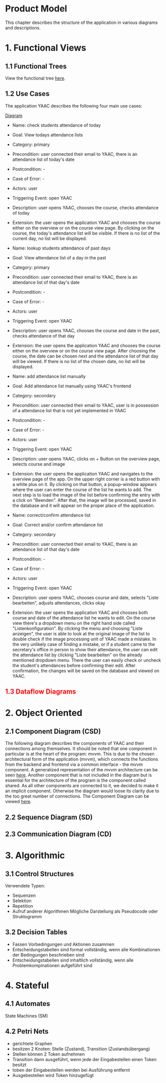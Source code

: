 # Product Model

This chapter describes the structure of the application in various diagrams and descriptions.

# 1. Functional Views

## 1.1 Functional Trees

View the functional tree [here](https://github.com/DHBW-SE-2023/YAAC/blob/DONT-MERGE-graphs/graph_yaac.svg).

## 1.2 Use Cases

The application YAAC describes the following four main use cases:

[Diagram](/Diagrams/UseCaseDiagram.uxf)
<!--
- Name: Was wird getan?
- Goal: Globale Zielsetzung bei erfolgreicher Ausführung
- Category: Primär/Sekundär
- Precondition: Erwarteter Zustand vor Beginn des Use Cases
- Postcondition: Erwarteter Zustand nach Use Case
- Case of Error: Erwarteter Zustand wenn Fehler X auftritt
- Actors: Eingebundene Rollen
- Triggering Event: Ereignis, das den Geschäftsprozess startet
- Description: Textuelle Beschreibung des Standardfalls
- Extension: Textuelle Beschreibung
- Alternatives: Alternative Verarbeitungen

Prozessdarstellung aus Sicht des Akteurs; Dient der Kommunikation mit Auftraggeber, keine internen Strukturen oder Details, Standardfall immer vollständig spezifizieren, max 1 Seite Beschreibung, Fokus auf (Standard)Abläufe; nicht Funktionen
-->

- Name: check students attendance of today
- Goal: View todays attendance lists
- Category: primary
- Precondition: user connected their email to YAAC, there is an attendance list of today's date
- Postcondition: -
- Case of Error: -
- Actors: user
- Triggering Event: open YAAC
- Description: user opens YAAC, chooses the course, checks attendance of today
- Extension: the user opens the application YAAC and chooses the course either on the overview or on the course view page. By clicking on the course, the today's attendance list will be visible. If there is no list of the current day, no list will be displayed.

- Name: lookup students attendance of past days
- Goal: View attendance list of a day in the past
- Category: primary
- Precondition: user connected their email to YAAC, there is an attendance list of that day's date
- Postcondition: -
- Case of Error: -
- Actors: user
- Triggering Event: open YAAC
- Description: user opens YAAC, chooses the course and date in the past, checks attendance of that day
- Extension: the user opens the application YAAC and chooses the course either on the overview or on the course view page. After choosing the course, the date can be chosen next and the attendance list of that day will be viewed. If there is no list of the chosen date, no list will be displayed. 

- Name: add attendance list manually
- Goal: Add attendance list manually using YAAC's frontend
- Category: secondary
- Precondition: user connected their email to YAAC, user is in possession of a attendance list that is not yet implemented in YAAC
- Postcondition: -
- Case of Error: -
- Actors: user
- Triggering Event: open YAAC
- Description: user opens YAAC, clicks on + Button on the overview page, selects course and image
- Extension: the user opens the application YAAC and navigates to the overview page of the app. On the upper right corner is a red button with a white plus on it. By clicking on that button, a popup-window appears where the user can enter the course of the list he wants to add. The next step is to load the image of the list before confirming the entry with a click on "Beenden". After that, the image will be processed, saved in the database and it will appear on the proper place of the application.

- Name: correct/confirm attendance list
- Goal: Correct and/or confirm attendance list
- Category: secondary
- Precondition: user connected their email to YAAC, there is an attendance list of that day's date
- Postcondition: -
- Case of Error: -
- Actors: user
- Triggering Event: open YAAC
- Description: user opens YAAC, chooses course and date, selects "Liste bearbeiten", adjusts attendances, clicks okay
- Extension: the user opens the application YAAC and chooses both course and date of the attendance list he wants to edit. On the course view there's a dropdown menu on the right hand side called "Listenkonfiguration". By clicking the menu and choosing "Liste anzeigen", the user is able to look at the original image of the list to double check if the image processing unit of YAAC made a mistake. In the very unlikely case of finding a mistake, or if a student came to the secretary's office in person to show their attendance, the user can edit the attendance list by clicking "Liste bearbeiten" on the already mentioned dropdown menu. There the user can easily check or uncheck the student's attendances before confirming their edit. After confirmation, the changes will be saved on the database and viewed on YAAC.

<font color="red">

## 1.3 Dataflow Diagrams


</font>

# 2. Object Oriented
<!--
Formulierung von
- Assoziationen (Beziehungen zwischen Objekten)
- Kardinalitäten (Anzahl von assoziierten Objekten)
- Aggregationen (Sonderfall einer Assoziation)
- Kompositionen (Interaktion von Objekten)
- Kommunikationsreihenfolge
- Sequentielle Darstellung

- Analysephase zur Identifikation von Use Cases und Komponenten
- Erstellung statischer Modelle, dazu Identifikation von:
Klassen, Assoziationen, Attributen, Vererbungsstrukturen, Mustern
- Anschließend Erstellung dynamischer Modelle: Szenarien (Sequenzdiagramme, Kommunikationsdiagramme), Zustandsautomaten, Operationen
- Ziel: umfangreiches UML Modell über Systemverhalten vorliegen zu haben
-->

## 2.1 Component Diagram (CSD)

The following diagram describes the components of YAAC and their connections among themselves. 
It should be noted that one component in particular is at the heart of the program: mvvm. This is due to the chosen architectural form of the application (mvvm), which connects the functions from the backend and frontend via a common interface - the mvvm component. A generalized representation of the mvvm architecture can be seen [here](/Diagrams/mvvm.uxf).
Another component that is not included in the diagram but is essential for the architecture of the program is the component called shared. As all other components are connected to it, we decided to make it an implicit component. Otherwise the diagram would loose its clarity due to the too great number of connections.
The Component Diagram can be viewed [here](/Diagrams/ComponentDiagram.uxf).

## 2.2 Sequence Diagram (SD)

## 2.3 Communication Diagram (CD)

# 3. Algorithmic

## 3.1 Control Structures

Verwendete Typen: 
- Sequenzen
- Selektion
- Repetition
- Aufruf anderer Algorithmen
Mögliche Darstellung als Pseudocode oder Struktogramm

## 3.2 Decision Tables

- Fassen Vorbedingungen und Aktionen zusammen
- Entscheidungstabellen sind formal vollständig, wenn alle Kombinationen der Bedingungen beschrieben sind
- Entscheidungstabellen sind inhaltlich vollständig, wenn alle Problemkompinationen aufgeführt sind

# 4. Stateful

## 4.1 Automates

State Machines (SM)

## 4.2 Petri Nets

- gerichtete Graphen
- besitzen 2 Knoten: Stelle (Zustand), Transition (Zustandsübergang)
- Stellen können 2 Token aufnehmen
- Transition dann ausgeführt, wenn jede der Eingabestellen einen Token besitzt
- toben der Eingabestellen werden bei Ausführung entfernt
- Ausgebestellen wird Token hinzugefügt




</font>







<!--

Processing step:

- Email integration
- Image Processing
- User interface
- Database

## Email Integration

A user sends an email to the secretary's office. As the project runs in the background, YAAC detects the new mail as an attendance list by checking the subject of the mail which contains specific phrases like "Anwesenheitsliste", "Anwesenheit", "Liste". If one of these phrases has been found, YAAC checks if the mail has an image as attachment. After confirming this, the image will be extracted from the mail

## Image Processing


## User Interface

T

## Database

"Ein Produktmodell beschreibt, was eine Dienstleistung leistet (nicht wie)"
- Beschreibung der Leistung
- Festlegung der Stammdaten
- Definition von Modulen"

[S. 15](https://hdms.bsz-bw.de/frontdoor/deliver/index/docId/275/file/Diplomarbeit.PDF)
-->